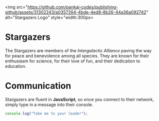 <img src="https://github.com/pankaj-codes/publishing-github/assets/31302243/a0357264-4bde-4ed8-8b26-44a36a092742" alt="Stargazers Logo" style="width:300px>

# Stargazers

The Stargazers are members of the _Intergalactic Alliance_ paving the way for peace and benevolence among all species. They are known for their enthusiasm for science, for their love of fun, and their dedication to education.

# Communication

Stargazers are fluent in **JavaScript**, so once you connect to their network, simply type in a message into their console.

```js
console.log("Take me to your leader");
```
